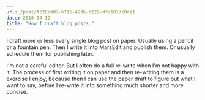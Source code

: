 ```yaml
---
url: /post/fc28cdd7-b715-4936-b129-dfc1017c0ca1
date: 2018-04-12
title: "How I draft blog posts."
---
```


I draft more or less every single blog post on paper. Usually using a pencil or a fountain pen. Then I write it into MarsEdit and publish them. Or usually schedule them for publishing later. 

I'm not a careful editor. But I often do a full re-write when I'm not happy with it. The process of first writing it on paper and then re-writing them is a exercise I enjoy, because then I can use the paper draft to figure out what I want to say, before I re-write it into something much shorter and more concise. 
